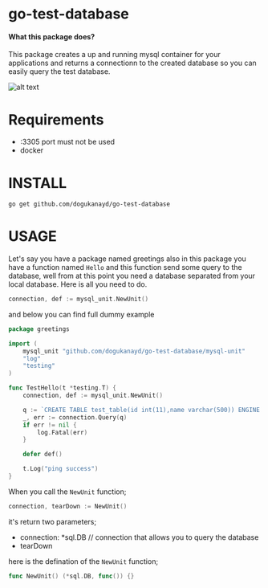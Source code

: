 # go-test-database
#### What this package does?
This package creates a up and running mysql container for your applications and returns a connectionn to the created database so you can easily query the test database.

![alt text](https://encrypted-tbn0.gstatic.com/images?q=tbn%3AANd9GcS_5LAwzTqOQRs8pYq_fJHA8n7djUMdcgkeR2Qg69ajuggKXhgm&usqp=CAU)

# Requirements
* :3305 port must not be used
* docker

# INSTALL
```bash
go get github.com/dogukanayd/go-test-database
``` 

# USAGE
Let's say you have a package named greetings also in this package you have a function named `Hello`
and this function send some query to the database, well from at this point you need a database separated
from your local database. Here is all you need to do.

```go
connection, def := mysql_unit.NewUnit()
```

and below you can find full dummy example

```go
package greetings

import (
	mysql_unit "github.com/dogukanayd/go-test-database/mysql-unit"
	"log"
	"testing"
)

func TestHello(t *testing.T) {
	connection, def := mysql_unit.NewUnit()

	q := `CREATE TABLE test_table(id int(11),name varchar(500)) ENGINE = InnoDB  DEFAULT CHARSET = utf8;`
	_, err := connection.Query(q)
	if err != nil {
		log.Fatal(err)
	}

	defer def()

	t.Log("ping success")
}
```

When you call the `NewUnit` function;
```go
connection, tearDown := NewUnit()
```
it's return two parameters;
 * connection: *sql.DB // connection that allows you to query the database 
 * tearDown
 
here is the defination of the `NewUnit` function;
```go
func NewUnit() (*sql.DB, func()) {}
```
